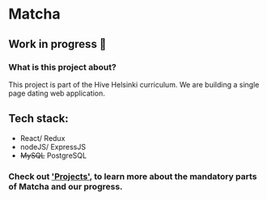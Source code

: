# Matcha
## Work in progress 🚧

### What is this project about?

This project is part of the Hive Helsinki curriculum. We are building a single page dating web application.

## Tech stack:
- React/ Redux
- nodeJS/ ExpressJS
- ~~MySQL~~ PostgreSQL

### Check out ['Projects'](https://github.com/iljaSL/matcha/projects/1), to learn more about the mandatory parts of Matcha and our progress.
